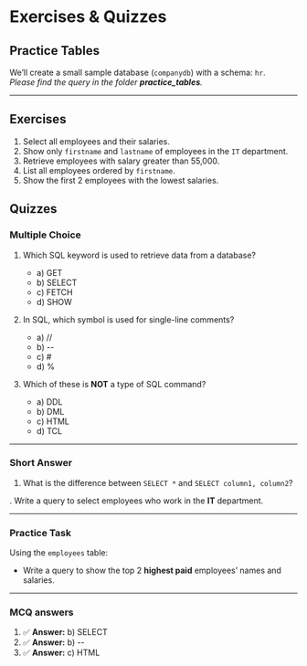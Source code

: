 
# Exercises & Quizzes

## Practice Tables

We’ll create a small sample database (`companydb`) with a schema: `hr`.  
*Please find the query in the folder **practice_tables**.*

---

## Exercises

1. Select all employees and their salaries.
2. Show only `firstname` and `lastname` of employees in the `IT` department.
3. Retrieve employees with salary greater than 55,000.
4. List all employees ordered by `firstname`.
5. Show the first 2 employees with the lowest salaries.

## Quizzes

### Multiple Choice

1. Which SQL keyword is used to retrieve data from a database?

   * a) GET
   * b) SELECT
   * c) FETCH
   * d) SHOW

2. In SQL, which symbol is used for single-line comments?

   * a) //
   * b) --
   * c) #
   * d) %

3. Which of these is **NOT** a type of SQL command?

   * a) DDL
   * b) DML
   * c) HTML
   * d) TCL

---

### **Short Answer**

1. What is the difference between `SELECT *` and `SELECT column1, column2`?

. Write a query to select employees who work in the **IT** department.

---

### **Practice Task**

Using the `employees` table:

* Write a query to show the top 2 **highest paid** employees’ names and salaries.

---

### MCQ answers

1. ✅ **Answer:** b) SELECT
2. ✅ **Answer:** b) --
3. ✅ **Answer:** c) HTML
